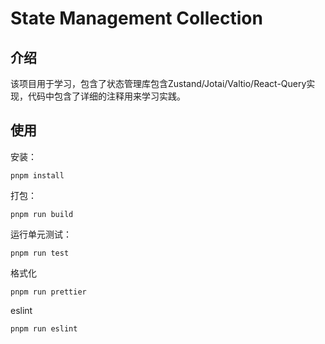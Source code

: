 # State Management Collection

## 介绍

该项目用于学习，包含了状态管理库包含Zustand/Jotai/Valtio/React-Query实现，代码中包含了详细的注释用来学习实践。

## 使用

安装：

```
pnpm install
```

打包：

```
pnpm run build
```

运行单元测试：

```
pnpm run test
```

格式化

```
pnpm run prettier
```

eslint

```
pnpm run eslint
```
